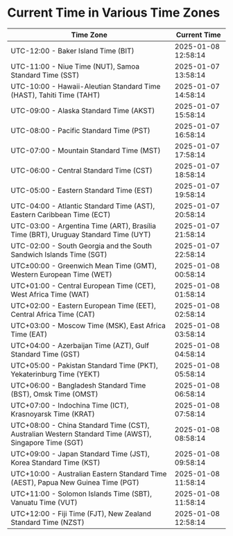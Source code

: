 # Current Time in Various Time Zones

| Time Zone | Current Time |
|-----------|--------------|
| UTC-12:00 - Baker Island Time (BIT) | 2025-01-08 12:58:14 |
| UTC-11:00 - Niue Time (NUT), Samoa Standard Time (SST) | 2025-01-07 13:58:14 |
| UTC-10:00 - Hawaii-Aleutian Standard Time (HAST), Tahiti Time (TAHT) | 2025-01-07 14:58:14 |
| UTC-09:00 - Alaska Standard Time (AKST) | 2025-01-07 15:58:14 |
| UTC-08:00 - Pacific Standard Time (PST) | 2025-01-07 16:58:14 |
| UTC-07:00 - Mountain Standard Time (MST) | 2025-01-07 17:58:14 |
| UTC-06:00 - Central Standard Time (CST) | 2025-01-07 18:58:14 |
| UTC-05:00 - Eastern Standard Time (EST) | 2025-01-07 19:58:14 |
| UTC-04:00 - Atlantic Standard Time (AST), Eastern Caribbean Time (ECT) | 2025-01-07 20:58:14 |
| UTC-03:00 - Argentina Time (ART), Brasília Time (BRT), Uruguay Standard Time (UYT) | 2025-01-07 21:58:14 |
| UTC-02:00 - South Georgia and the South Sandwich Islands Time (SGT) | 2025-01-07 22:58:14 |
| UTC±00:00 - Greenwich Mean Time (GMT), Western European Time (WET) | 2025-01-08 00:58:14 |
| UTC+01:00 - Central European Time (CET), West Africa Time (WAT) | 2025-01-08 01:58:14 |
| UTC+02:00 - Eastern European Time (EET), Central Africa Time (CAT) | 2025-01-08 02:58:14 |
| UTC+03:00 - Moscow Time (MSK), East Africa Time (EAT) | 2025-01-08 03:58:14 |
| UTC+04:00 - Azerbaijan Time (AZT), Gulf Standard Time (GST) | 2025-01-08 04:58:14 |
| UTC+05:00 - Pakistan Standard Time (PKT), Yekaterinburg Time (YEKT) | 2025-01-08 05:58:14 |
| UTC+06:00 - Bangladesh Standard Time (BST), Omsk Time (OMST) | 2025-01-08 06:58:14 |
| UTC+07:00 - Indochina Time (ICT), Krasnoyarsk Time (KRAT) | 2025-01-08 07:58:14 |
| UTC+08:00 - China Standard Time (CST), Australian Western Standard Time (AWST), Singapore Time (SGT) | 2025-01-08 08:58:14 |
| UTC+09:00 - Japan Standard Time (JST), Korea Standard Time (KST) | 2025-01-08 09:58:14 |
| UTC+10:00 - Australian Eastern Standard Time (AEST), Papua New Guinea Time (PGT) | 2025-01-08 11:58:14 |
| UTC+11:00 - Solomon Islands Time (SBT), Vanuatu Time (VUT) | 2025-01-08 11:58:14 |
| UTC+12:00 - Fiji Time (FJT), New Zealand Standard Time (NZST) | 2025-01-08 12:58:14 |
